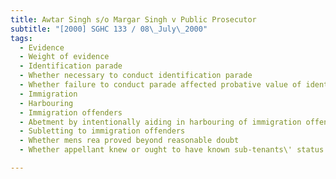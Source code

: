 ```yaml
---
title: Awtar Singh s/o Margar Singh v Public Prosecutor 
subtitle: "[2000] SGHC 133 / 08\_July\_2000"
tags:
  - Evidence
  - Weight of evidence
  - Identification parade
  - Whether necessary to conduct identification parade
  - Whether failure to conduct parade affected probative value of identification evidence
  - Immigration
  - Harbouring
  - Immigration offenders
  - Abetment by intentionally aiding in harbouring of immigration offenders
  - Subletting to immigration offenders
  - Whether mens rea proved beyond reasonable doubt
  - Whether appellant knew or ought to have known sub-tenants\' status as illegal immigrants

---
```


